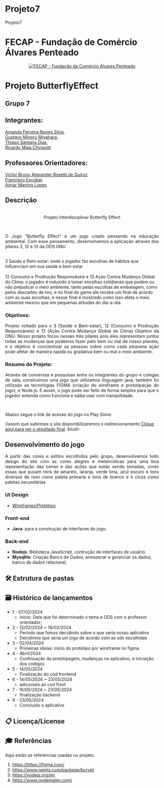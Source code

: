 # Projeto7
Projeto7
# FECAP - Fundação de Comércio Álvares Penteado

<p align="center">
<a href= "https://www.fecap.br/"><img src="https://encrypted-tbn0.gstatic.com/images?q=tbn:ANd9GcRhZPrRa89Kma0ZZogxm0pi-tCn_TLKeHGVxywp-LXAFGR3B1DPouAJYHgKZGV0XTEf4AE&usqp=CAU" alt="FECAP - Fundação de Comércio Álvares Penteado" border="0"></a>
</p>

# Projeto ButterflyEffect

## Grupo 7 

## Integrantes: 
 <a href="https://www.linkedin.com/in/amanda-ferreira-nunes-silva-b9a502254/">Amanda Ferreira Nunes Silva</a>, <br>
 <a href="https://www.linkedin.com/in/gustavomiyahara/">Gustavo Minoru Miyahara</a>, <br>
 <a href="https://www.linkedin.com/in/thiago-santana-dias-21588b221/">Thiago Santana Dias</a>, <br>
 <a href="https://www.linkedin.com/in/ricardo-maia-chingotti-4228a1212/">Ricardo Maia Chingotti</a> <br>

## Professores Orientadores: 
 <a href="https://www.linkedin.com/in/victorbarq/">Victor Bruno Alexander Rosetti de Quiroz</a> <br>
 <a href="https://www.linkedin.com/in/francisco-escobar/">Francisco Escobar</a> <br>
 <a href="https://www.linkedin.com/in/aimarlopes/">Aimar Martins Lopes</a> <br>

## Descrição

<p align="center">
 <br>
  Projeto Interdisciplinar Butterfly Effect <a href="/"></a>
</p>  <br>
<p align="justify">O Jogo "Butterfly Effect" é um jogo criado pensando na educação ambiental. Com esse pensamento, desenvolvemos a aplicação através dos pilares 3, 12 e 13 da ODS ONU<br>

<br>3 Saúde e Bem-estar: onde o jogador faz escolhas de hábitos que influenciam em sua saúde e bem estar<br>
<br>12 Consumo e Prodrução Responsáveis e 13 Ação Contra Mudança Global do Clima: o jogador é induzido a tomar escolhas cotidianas que podem ou não prejudicar o meio ambiente, tanto pelas escolhas de embalagem, como pelos descartes de lixo, e no final do game ele recebe um final de acordo com as suas escolhas, e nesse final é mostrado como isso afeta o meio ambiente mesmo que em pequenas atitudes do dia-a-dia. <br></p>

### Objetivos: <br>
<p align="justify">
Projeto voltado para o 3 (Saúde e Bem-estar), 12 (Consumo e Prodrução Responsáveis) e 13 (Ação Contra Mudança Global do Clima) Objetivo da ONU. Nosso projeto focou nesses três pilares pois eles representam juntos todas as mudanças que podemos fazer pelo bem ou mal de nosso planeta, e o objetivo é concientizar as pessoas sobre como cada pequena ação pode afetar de maneira rapida ou gradativa bem ou mal o meio ambiente.
</p>

### Resumo do Projeto: <br>

<p align="justify">Através de conversas e pesquisas entre os integrantes do grupo e colegas de sala, construimos uma jogo que utilizamos linguagem java, também foi utilizado as tecnológias FIGMA (criação do wireframe e prototipação do jogo), e Node.js. E assim, o jogo pode ser feito de forma simples para que o jogador entenda como funciona e saiba usar com tranquilidade. </p><br>
<p>Abaixo segue o link de acesso do jogo no Play Store:</p> //assim que subirmos o site disponibilizaremos o redirecionamento
<a href="https://">Clique aqui para ver o resultado final</a> :blush:


## Desenvolvimento do jogo

<p align="justify"> A partir das cores e estilos escolhidos pelo grupo, desenvolvemos todo design do site com as cores alegres e melancólicas para uma boa representação das cenas e das ações que estão sendo tomadas, cores essas que puxam tons de amarelo, laranja, verde lima, azul escuro e tons diversos de roxo como paleta primaria e tons de branco e e cinza como paletas secundárias.</p>

### UI Design

- <a href="https://www.figma.com/design/CZENf5r9JGOcG3JfBoIcTj/Projeto-Mobile---Grupo-7?node-id=0-1&t=FT89XwYBwM1SlGFr-0"> Wireframes/Protótipo </a> <br>


### Front-end

- **Java**: para a construção de interfaces do jogo.

### Back-end

- **Nodejs**: Biblioteca JavaScript, contrução de interfaces de usuário.
- **Mysqlite**: Criação Banco de Dados, armazenar e gerenciar os dados, banco de dados relacional.


## 🛠 Estrutura de pastas



## 🗃 Histórico de lançamentos

* 1 - 07/02/2024
    * Início: Data que foi determinado o tema e ODS com o professor orientador;
* 2 - 12/02/2024 ~ 16/02/2024
    * Período que fomos decidindo sobre o que seria nosso aplicativo
    * Decidimos que seria um jogo de acordo com as ods escolhidas
* 3 - 02/04/2024
    * Primeiras ideias: inicio do protótipo por wireframe no figma
* 4 - Abril/2024
    * Continuação da protótipagem, mudanças no aplicativo, e iniciação dos códigos
* 5 - 14/05/2024
    * Finalização do cód frontend
* 6 - 14/05/2024 ~ 23/05/2024
    * adicionais ao cod front
* 7 - 16/05/2024 ~ 23/05/2024
    * finalização backend
* 8 - 23/05/2024
    * Concluido o aplicativo
    
## 📋 Licença/License

## 🎓 Referências

Aqui estão as referências usadas no projeto.

1. <https://https://figma.com/>
2. <https://www.npmjs.com/package/bcrypt>
3. <https://nodejs.org/en>
4. <https://www.nodemailer.com/>

